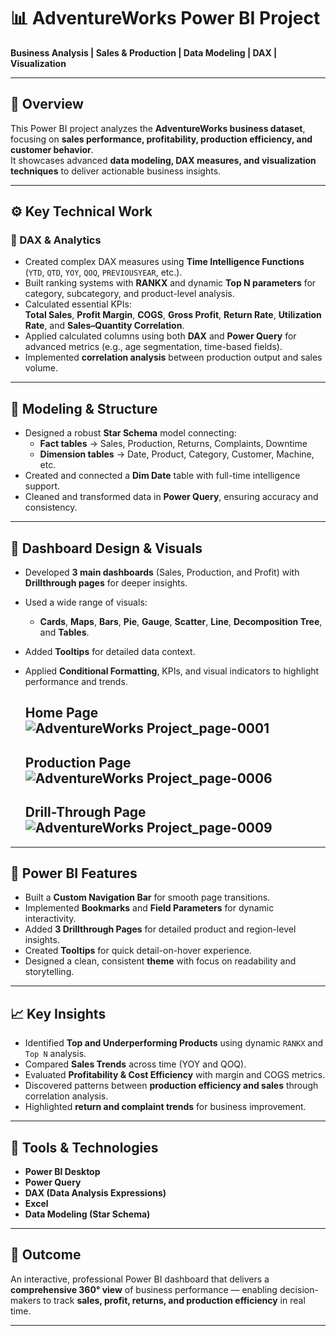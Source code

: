# 📊 AdventureWorks Power BI Project  
**Business Analysis | Sales & Production | Data Modeling | DAX | Visualization**

---

## 🔹 Overview
This Power BI project analyzes the **AdventureWorks business dataset**, focusing on **sales performance, profitability, production efficiency, and customer behavior**.  
It showcases advanced **data modeling, DAX measures, and visualization techniques** to deliver actionable business insights.

---

## ⚙️ Key Technical Work

### 🧮 DAX & Analytics
- Created complex DAX measures using **Time Intelligence Functions** (`YTD`, `QTD`, `YOY`, `QOQ`, `PREVIOUSYEAR`, etc.).
- Built ranking systems with **RANKX** and dynamic **Top N parameters** for category, subcategory, and product-level analysis.
- Calculated essential KPIs:  
  **Total Sales**, **Profit Margin**, **COGS**, **Gross Profit**, **Return Rate**, **Utilization Rate**, and **Sales–Quantity Correlation**.
- Applied calculated columns using both **DAX** and **Power Query** for advanced metrics (e.g., age segmentation, time-based fields).
- Implemented **correlation analysis** between production output and sales volume.

---

## 🧠 Modeling & Structure
- Designed a robust **Star Schema** model connecting:
  - **Fact tables** → Sales, Production, Returns, Complaints, Downtime  
  - **Dimension tables** → Date, Product, Category, Customer, Machine, etc.
- Created and connected a **Dim Date** table with full-time intelligence support.
- Cleaned and transformed data in **Power Query**, ensuring accuracy and consistency.

---

## 🎨 Dashboard Design & Visuals
- Developed **3 main dashboards** (Sales, Production, and Profit) with **Drillthrough pages** for deeper insights.
- Used a wide range of visuals:
  - **Cards**, **Maps**, **Bars**, **Pie**, **Gauge**, **Scatter**, **Line**, **Decomposition Tree**, and **Tables**.
- Added **Tooltips** for detailed data context.
- Applied **Conditional Formatting**, KPIs, and visual indicators to highlight performance and trends.

  Home Page
  ![AdventureWorks Project_page-0001](https://github.com/user-attachments/assets/70b12b6f-c07e-4cdf-8bba-5644ca23e203)
  ----------------
  Production Page
  ![AdventureWorks Project_page-0006](https://github.com/user-attachments/assets/1d433142-129c-41d8-bc05-89ebd2fee63c)
  --------------
  Drill-Through Page
  ![AdventureWorks Project_page-0009](https://github.com/user-attachments/assets/0b423e25-f6d3-461a-9f95-8dc2b7616d5e)
  ---------------------





---

## 🧭 Power BI Features
- Built a **Custom Navigation Bar** for smooth page transitions.
- Implemented **Bookmarks** and **Field Parameters** for dynamic interactivity.
- Added **3 Drillthrough Pages** for detailed product and region-level insights.
- Created **Tooltips** for quick detail-on-hover experience.
- Designed a clean, consistent **theme** with focus on readability and storytelling.

---

## 📈 Key Insights
- Identified **Top and Underperforming Products** using dynamic `RANKX` and `Top N` analysis.
- Compared **Sales Trends** across time (YOY and QOQ).
- Evaluated **Profitability & Cost Efficiency** with margin and COGS metrics.
- Discovered patterns between **production efficiency and sales** through correlation analysis.
- Highlighted **return and complaint trends** for business improvement.

---

## 🧰 Tools & Technologies
- **Power BI Desktop**
- **Power Query**
- **DAX (Data Analysis Expressions)**
- **Excel**
- **Data Modeling (Star Schema)**

---

## 🚀 Outcome
An interactive, professional Power BI dashboard that delivers a **comprehensive 360° view** of business performance — enabling decision-makers to track **sales, profit, returns, and production efficiency** in real time.

---
